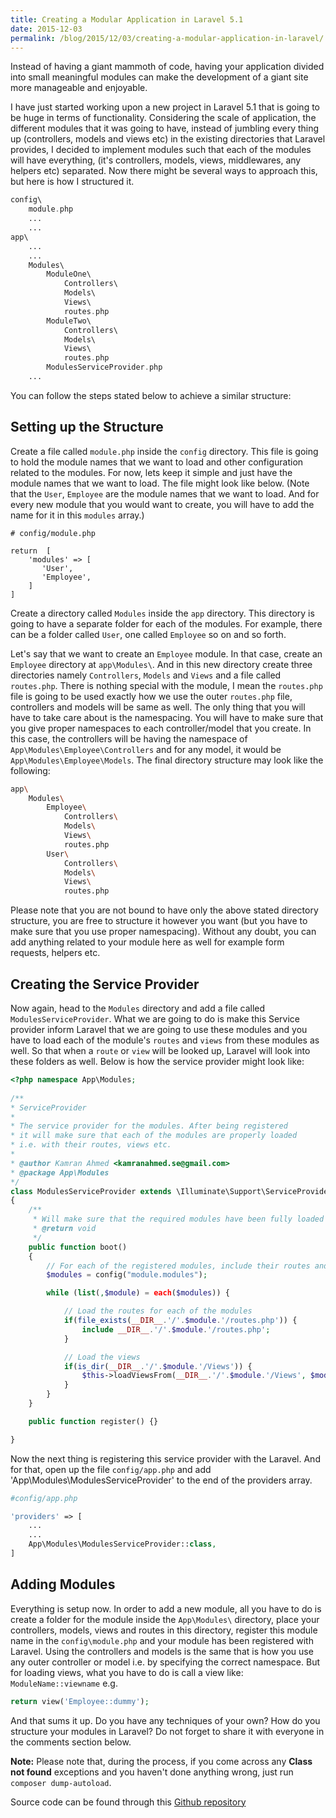 ```yaml
---
title: Creating a Modular Application in Laravel 5.1
date: 2015-12-03
permalink: /blog/2015/12/03/creating-a-modular-application-in-laravel/
---
```


Instead of having a giant mammoth of code, having your application divided into small meaningful modules can make the development of a giant site more manageable and enjoyable. 

I have just started working upon a new project in Laravel 5.1 that is going to be huge in terms of functionality. Considering the scale of application, the different modules that it was going to have, instead of jumbling every thing up (controllers, models and views etc) in the existing directories that Laravel provides, I decided to implement modules such that each of the modules will have everything, (it's controllers, models, views, middlewares, any helpers etc) separated. Now there might be several ways to approach this, but here is how I structured it.

```php
config\
    module.php
    ...
    ...
app\
    ...
    ...
    Modules\
        ModuleOne\
            Controllers\
            Models\
            Views\
            routes.php
        ModuleTwo\
            Controllers\
            Models\
            Views\
            routes.php
        ModulesServiceProvider.php
    ...
```

You can follow the steps stated below to achieve a similar structure:

## Setting up the Structure

Create a file called `module.php` inside the `config` directory. This file is going to hold the module names that we want to load and other configuration related to the modules. For now, lets keep it simple and just have the module names that we want to load. The file might look like below. (Note that the `User`, `Employee` are the module names that we want to load. And for every new module that you would want to create, you will have to add the name for it in this `modules` array.)

```php<?php
# config/module.php

return  [
    'modules' => [
       'User',
       'Employee',
    ]
]
```

Create a directory called `Modules` inside the `app` directory. This directory is going to have a separate folder for each of the modules. For example, there can be a folder called `User`, one called `Employee` so on and so forth.

Let's say that we want to create an `Employee` module. In that case, create an `Employee` directory at `app\Modules\`. And in this new directory create three directories namely `Controllers`, `Models` and `Views` and a file called `routes.php`. There is nothing special with the module, I mean the `routes.php` file is going to be used exactly how we use the outer `routes.php` file, controllers and models will be same as well. The only thing that you will have to take care about is the namespacing. You will have to make sure that you give proper namespaces to each controller/model that you create. In this case, the controllers will be having the namespace of `App\Modules\Employee\Controllers` and for any model, it would be `App\Modules\Employee\Models`. The final directory structure may look like the following:

```bash
app\
    Modules\
        Employee\
            Controllers\
            Models\
            Views\
            routes.php
        User\
            Controllers\
            Models\
            Views\
            routes.php
```

Please note that you are not bound to have only the above stated directory structure, you are free to structure it however you want (but you have to make sure that you use proper namespacing). Without any doubt, you can add anything related to your module here as well for example form requests, helpers etc.

## Creating the Service Provider

Now again, head to the `Modules` directory and add a file called `ModulesServiceProvider`. What we are going to do is make this Service provider inform Laravel that we are going to use these modules and you have to load each of the module's `routes` and `views` from these modules as well. So that when a `route` or `view` will be looked up, Laravel will look into these folders as well. Below is how the service provider might look like: 

```php
<?php namespace App\Modules;
 
/**
* ServiceProvider
*
* The service provider for the modules. After being registered
* it will make sure that each of the modules are properly loaded
* i.e. with their routes, views etc.
*
* @author Kamran Ahmed <kamranahmed.se@gmail.com>
* @package App\Modules
*/
class ModulesServiceProvider extends \Illuminate\Support\ServiceProvider
{
    /**
     * Will make sure that the required modules have been fully loaded
     * @return void
     */
    public function boot()
    {
        // For each of the registered modules, include their routes and Views
        $modules = config("module.modules");

        while (list(,$module) = each($modules)) {

            // Load the routes for each of the modules
            if(file_exists(__DIR__.'/'.$module.'/routes.php')) {
                include __DIR__.'/'.$module.'/routes.php';
            }

            // Load the views
            if(is_dir(__DIR__.'/'.$module.'/Views')) {
                $this->loadViewsFrom(__DIR__.'/'.$module.'/Views', $module);
            }
        }
    }

    public function register() {}

}
```

Now the next thing is registering this service provider with the Laravel. And for that, open up the file `config/app.php` and add 'App\Modules\ModulesServiceProvider' to the end of the providers array.

```php
#config/app.php

'providers' => [
    ...
    ...
    App\Modules\ModulesServiceProvider::class,
]
```

## Adding Modules

Everything is setup now. In order to add a new module, all you have to do is create a folder for the module inside the `App\Modules\` directory, place your controllers, models, views and routes in this directory, register this module name in the `config\module.php` and your module has been registered with Laravel. Using the controllers and models is the same that is how you use any outer controller or model i.e. by specifying the correct namespace. But for loading views, what you have to do is call a view like: `ModuleName::viewname` e.g.

```php
return view('Employee::dummy');
```

And that sums it up. Do you have any techniques of your own? How do you structure your modules in Laravel? Do not forget to share it with everyone in the comments section below.

**Note:** Please note that, during the process, if you come across any **Class not found** exceptions and you haven't done anything wrong, just run `composer dump-autoload`.

Source code can be found through this [Github repository](https://github.com/kamranahmedse/laravel-modular-boilerplate)
